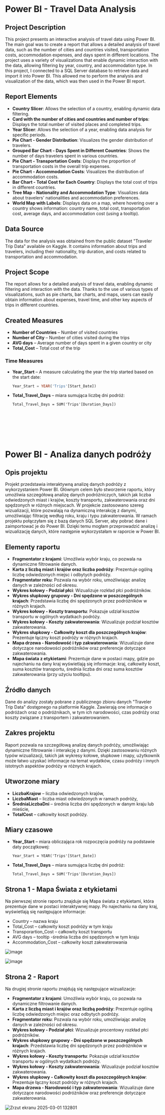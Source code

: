 # Power BI - Travel Data Analysis

## Project Description

This project presents an interactive analysis of travel data using Power BI. The main goal was to create a report that allows a detailed analysis of travel data, such as the number of cities and countries visited, transportation costs, accommodation expenses, and days spent in different locations. The project uses a variety of visualizations that enable dynamic interaction with the data, allowing filtering by year, country, and accommodation type. In this project, I connected to a SQL Server database to retrieve data and import it into Power BI. This allowed me to perform the analysis and visualization of the data, which was then used in the Power BI report.

## Report Elements

- **Country Slicer**: Allows the selection of a country, enabling dynamic data filtering.
- **Card with the number of cities and countries and number of trips**: Displays the total number of visited places and completed trips.
- **Year Slicer**: Allows the selection of a year, enabling data analysis for specific periods.
- **Pie Chart - Gender Distribution**: Visualizes the gender distribution of travelers.
- **Grouped Bar Chart - Days Spent in Different Countries**: Shows the number of days travelers spent in various countries.
- **Pie Chart - Transportation Costs**: Displays the proportion of transportation costs in the overall trip expenses.
- **Pie Chart - Accommodation Costs**: Visualizes the distribution of accommodation costs.
- **Bar Chart - Total Cost for Each Country**: Displays the total cost of trips in different countries.
- **Tree Map - Nationality and Accommodation Type**: Visualizes data about travelers' nationalities and accommodation preferences.
- **World Map with Labels**: Displays data on a map, where hovering over a country shows information: country name, total cost, transportation cost, average days, and accommodation cost (using a tooltip).

## Data Source

The data for the analysis was obtained from the public dataset "Traveler Trip Data" available on Kaggle. It contains information about trips and travelers, including their nationality, trip duration, and costs related to transportation and accommodation.

## Project Scope

The report allows for a detailed analysis of travel data, enabling dynamic filtering and interaction with the data. Thanks to the use of various types of visualizations, such as pie charts, bar charts, and maps, users can easily obtain information about expenses, travel time, and other key aspects of trips in different countries.

## Created Measures

- **Number of Countries** – Number of visited countries
- **Number of City** – Number of cities visited during the trips
- **AVG days** – Average number of days spent in a given country or city
- **Total_Cost** – Total cost of the trip

### Time Measures

- **Year_Start** – A measure calculating the year the trip started based on the start date:
  ```sql
  Year_Start = YEAR('Trips'[Start_Date])

- **Total_Travel_Days** – miara sumująca liczbę dni podróż:
  ```DAX
  Total_Travel_Days = SUM('Trips'[Duration_Days]) 








# Power BI - Analiza danych podróży

## Opis projektu
Projekt przedstawia interaktywną analizę danych podróży z wykorzystaniem Power BI. Głównym celem było stworzenie raportu, który umożliwia szczegółową analizę danych podróżniczych, takich jak liczba odwiedzonych miast i krajów, koszty transportu, zakwaterowania oraz dni spędzonych w różnych miejscach. W projekcie zastosowano szereg wizualizacji, które pozwalają na dynamiczną interakcję z danymi, umożliwiając filtrację według roku, kraju i typu zakwaterowania. W ramach projektu połączyłam się z bazą danych SQL Server, aby pobrać dane i zaimportować je do Power BI. Dzięki temu mogłam przeprowadzić analizę i wizualizację danych, które następnie wykorzystałam w raporcie w Power BI.



## Elementy raportu

- **Fragmentator z krajami**: Umożliwia wybór kraju, co pozwala na dynamiczne filtrowanie danych.
- **Karta z liczbą miast i krajów oraz liczba podróży**: Prezentuje ogólną liczbę odwiedzonych miejsc i odbytych podróży.
- **Fragmentator roku**: Pozwala na wybór roku, umożliwiając analizę danych w zależności od okresu.
- **Wykres kołowy - Podział płci**: Wizualizuje rozkład płci podróżników.
- **Wykres słupkowy grupowy - Dni spędzone w poszczególnych krajach**: Przedstawia liczbę dni spędzonych przez podróżników w różnych krajach.
- **Wykres kołowy - Koszty transportu**: Pokazuje udział kosztów transportu w ogólnych wydatkach podróży.
- **Wykres kołowy - Koszty zakwaterowania**: Wizualizuje podział kosztów zakwaterowania.
- **Wykres słupkowy - Całkowity koszt dla poszczególnych krajów**: Prezentuje łączny koszt podróży w różnych krajach.
- **Mapa drzewa - Narodowość i typ zakwaterowania**: Wizualizuje dane dotyczące narodowości podróżników oraz preferencje dotyczące zakwaterowania.
- **Mapa świata z etykietami**: Prezentuje dane w postaci mapy, gdzie po najechaniu na dany kraj wyświetlają się informacje: kraj, całkowity koszt, suma kosztów transportu, średnia liczba dni oraz suma kosztów zakwaterowania (przy użyciu tooltipu).

## Źródło danych
Dane do analizy zostały pobrane z publicznego zbioru danych "Traveler Trip Data" dostępnego na platformie Kaggle. Zawierają one informacje o podróżach oraz o podróżnikach, w tym ich narodowości, czas podróży oraz koszty związane z transportem i zakwaterowaniem.

## Zakres projektu
Raport pozwala na szczegółową analizę danych podróży, umożliwiając dynamiczne filtrowanie i interakcję z danymi. Dzięki zastosowaniu różnych typów wizualizacji, takich jak wykresy kołowe, słupkowe i mapy, użytkownik może łatwo uzyskać informacje na temat wydatków, czasu podróży i innych istotnych aspektów podróży w różnych krajach.

## Utworzone miary

- **LiczbaKrajow** – liczba odwiedzonych krajów,
- **LiczbaMiast** – liczba miast odwiedzonych w ramach podróży,
- **ŚredniaLiczbaDni** – średnia liczba dni spędzonych w danym kraju lub mieście,
- **TotalCost** – całkowity koszt podróży.

## Miary czasowe

- **Year_Start** – miara obliczająca rok rozpoczęcia podróży na podstawie daty początkowej:
  ```DAX
  Year_Start = YEAR('Trips'[Start_Date])
- **Total_Travel_Days** – miara sumująca liczbę dni podróż:
  ```DAX
  Total_Travel_Days = SUM('Trips'[Duration_Days]) 

## Strona 1 - Mapa Świata z etykietami

Na pierwszej stronie raportu znajduje się Mapa świata z etykietami, która prezentuje dane w postaci interaktywnej mapy. Po najechaniu na dany kraj, wyświetlają się następujące informacje:

- Country – nazwa kraju
- Total_Cost – całkowity koszt podróży w tym kraju
- Transporartion_Cost – całkowity koszt transportu
- AVG days – tooltip -średnia liczba dni spędzonych w tym kraju
- Accommodation_Cost – całkowity koszt zakwaterowania

![image](https://github.com/user-attachments/assets/5b037173-df90-4aa1-9aee-d0783698c62d)

![image](https://github.com/user-attachments/assets/ebd61c7f-c55c-4d94-b86e-4c4b918285c5)


## Strona 2 - Raport


Na drugiej stronie raportu znajdują się następujące wizualizacje:

- **Fragmentator z krajami**: Umożliwia wybór kraju, co pozwala na dynamiczne filtrowanie danych.
- **Karta z liczbą miast i krajów oraz liczbą podróży**: Prezentuje ogólną liczbę odwiedzonych miejsc oraz odbytych podróży.
- **Fragmentator roku**: Pozwala na wybór roku, umożliwiając analizę danych w zależności od okresu.
- **Wykres kołowy - Podział płci**: Wizualizuje procentowy rozkład płci podróżników.
- **Wykres słupkowy grupowy - Dni spędzone w poszczególnych krajach**: Przedstawia liczbę dni spędzonych przez podróżników w różnych krajach.
- **Wykres kołowy - Koszty transportu**: Pokazuje udział kosztów transportu w ogólnych wydatkach podróży.
- **Wykres kołowy - Koszty zakwaterowania**: Wizualizuje podział kosztów zakwaterowania.
- **Wykres słupkowy - Całkowity koszt dla poszczególnych krajów**: Prezentuje łączny koszt podróży w różnych krajach.
- **Mapa drzewa - Narodowość i typ zakwaterowania**: Wizualizuje dane dotyczące narodowości podróżników oraz preferencje dotyczące zakwaterowania.
  




![Zrzut ekranu 2025-03-01 132801](https://github.com/user-attachments/assets/523e4189-801f-478e-ac33-d579ebf47abc)




